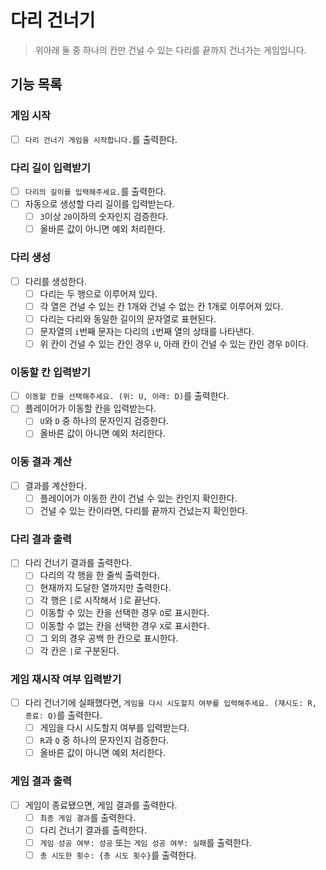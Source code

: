 # 다리 건너기

> 위아래 둘 중 하나의 칸만 건널 수 있는 다리를 끝까지 건너가는 게임입니다.

## 기능 목록

### 게임 시작
- [ ] `다리 건너기 게임을 시작합니다.`를 출력한다.

### 다리 길이 입력받기
- [ ] `다리의 길이를 입력해주세요.`를 출력한다.
- [ ] 자동으로 생성할 다리 길이를 입력받는다.
    - [ ] `3`이상 `20`이하의 숫자인지 검증한다.
    - [ ] 올바른 값이 아니면 예외 처리한다.

### 다리 생성
- [ ] 다리를 생성한다.
    - [ ] 다리는 두 행으로 이루어져 있다.
    - [ ] 각 열은 건널 수 있는 칸 1개와 건널 수 없는 칸 1개로 이루어져 있다.
    - [ ] 다리는 다리와 동일한 길이의 문자열로 표현된다.
    - [ ] 문자열의 `i`번째 문자는 다리의 `i`번째 열의 상태를 나타낸다.
    - [ ] 위 칸이 건널 수 있는 칸인 경우 `U`, 아래 칸이 건널 수 있는 칸인 경우 `D`이다.

### 이동할 칸 입력받기
- [ ] `이동할 칸을 선택해주세요. (위: U, 아래: D)`를 출력한다.
- [ ] 플레이어가 이동할 칸을 입력받는다.
    - [ ] `U`와 `D` 중 하나의 문자인지 검증한다.
    - [ ] 올바른 값이 아니면 예외 처리한다.

### 이동 결과 계산
- [ ] 결과를 계산한다.
    - [ ] 플레이어가 이동한 칸이 건널 수 있는 칸인지 확인한다.
    - [ ] 건널 수 있는 칸이라면, 다리를 끝까지 건넜는지 확인한다.

### 다리 결과 출력
- [ ] 다리 건너기 결과를 출력한다.
    - [ ] 다리의 각 행을 한 줄씩 출력한다.
    - [ ] 현재까지 도달한 열까지만 출력한다.
    - [ ] 각 행은 `[`로 시작해서 `]`로 끝난다.
    - [ ] 이동할 수 있는 칸을 선택한 경우 `O`로 표시한다.
    - [ ] 이동할 수 없는 칸을 선택한 경우 `X`로 표시한다.
    - [ ] 그 외의 경우 공백 한 칸으로 표시한다.
    - [ ] 각 칸은 ` | `로 구분된다.

### 게임 재시작 여부 입력받기
- [ ] 다리 건너기에 실패했다면, `게임을 다시 시도할지 여부를 입력해주세요. (재시도: R, 종료: Q)`를 출력한다.
    - [ ] 게임을 다시 시도할지 여부를 입력받는다.
    - [ ] `R`과 `Q` 중 하나의 문자인지 검증한다.
    - [ ] 올바른 값이 아니면 예외 처리한다.

### 게임 결과 출력
- [ ] 게임이 종료됐으면, 게임 결과를 출력한다.
    - [ ] `최종 게임 결과`를 출력한다.
    - [ ] 다리 건너기 결과를 출력한다.
    - [ ] `게임 성공 여부: 성공` 또는 `게임 성공 여부: 실패`를 출력한다.
    - [ ] `총 시도한 횟수: {총 시도 횟수}`를 출력한다.